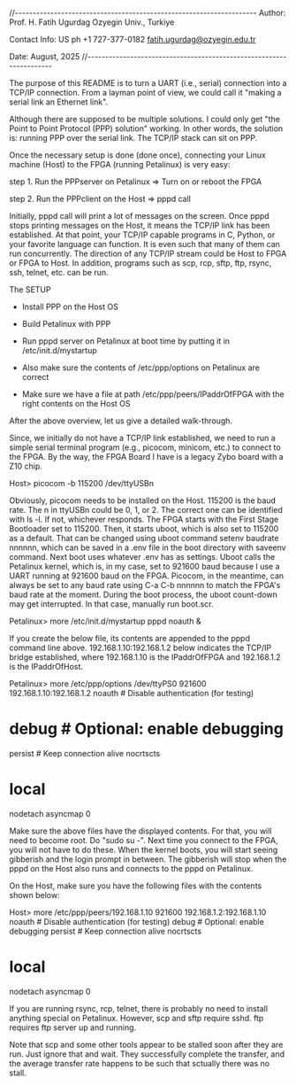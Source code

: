 //--------------------------------------------------------------------
Author:
Prof. H. Fatih Ugurdag
Ozyegin Univ., Turkiye

Contact Info:
US ph +1 727-377-0182
fatih.ugurdag@ozyegin.edu.tr

Date:
August, 2025
//--------------------------------------------------------------------

The purpose of this README is to turn a UART (i.e., serial) connection
into a TCP/IP connection. From a layman point of view, we could call
it "making a serial link an Ethernet link".

Although there are supposed to be multiple solutions. I could only get
"the Point to Point Protocol (PPP) solution" working. In other words,
the solution is: running PPP over the serial link. The TCP/IP stack
can sit on PPP.

Once the necessary setup is done (done once), connecting your Linux
machine (Host) to the FPGA (running Petalinux) is very easy:

step 1. Run the PPPserver on Petalinux => Turn on or reboot the FPGA

step 2. Run the PPPclient on the Host => pppd call <IPaddrOfFPGA>

Initially, pppd call will print a lot of messages on the screen. Once
pppd stops printing messages on the Host, it means the TCP/IP link has
been established. At that point, your TCP/IP capable programs in C,
Python, or your favorite language can function. It is even such that
many of them can run concurrently. The direction of any TCP/IP stream
could be Host to FPGA or FPGA to Host. In addition, programs such as
scp, rcp, sftp, ftp, rsync, ssh, telnet, etc. can be run.

The SETUP

- Install PPP on the Host OS

- Build Petalinux with PPP

- Run pppd server on Petalinux at boot time by putting it in
  /etc/init.d/mystartup

- Also make sure the contents of /etc/ppp/options on Petalinux are
  correct

- Make sure we have a file at path /etc/ppp/peers/IPaddrOfFPGA with
  the right contents on the Host OS

After the above overview, let us give a detailed walk-through.

Since, we initially do not have a TCP/IP link established, we need to
run a simple serial terminal program (e.g., picocom, minicom, etc.) to
connect to the FPGA. By the way, the FPGA Board I have is a legacy
Zybo board with a Z10 chip.

Host> picocom -b 115200 /dev/ttyUSBn

Obviously, picocom needs to be installed on the Host. 115200 is the
baud rate. The n in ttyUSBn could be 0, 1, or 2. The correct one can
be identified with ls -l. If not, whichever responds. The FPGA starts
with the First Stage Bootloader set to 115200. Then, it starts uboot,
which is also set to 115200 as a default. That can be changed using
uboot command setenv baudrate nnnnnn, which can be saved in a .env
file in the boot directory with saveenv command. Next boot uses
whatever .env has as settings. Uboot calls the Petalinux kernel, which
is, in my case, set to 921600 baud because I use a UART running at
921600 baud on the FPGA. Picocom, in the meantime, can always be set
to any baud rate using C-a C-b nnnnnn to match the FPGA's baud rate at
the moment. During the boot process, the uboot count-down may get
interrupted. In that case, manually run boot.scr.

Petalinux> more /etc/init.d/mystartup
pppd noauth &

If you create the below file, its contents are appended to the pppd
command line above. 192.168.1.10:192.168.1.2 below indicates the
TCP/IP bridge established, where 192.168.1.10 is the IPaddrOfFPGA and
192.168.1.2 is the IPaddrOfHost.

Petalinux> more /etc/ppp/options
/dev/ttyPS0 921600
192.168.1.10:192.168.1.2
noauth        # Disable authentication (for testing)
# debug       # Optional: enable debugging
persist       # Keep connection alive
nocrtscts
# local
nodetach
asyncmap 0

Make sure the above files have the displayed contents. For that, you
will need to become root. Do "sudo su -". Next time you connect to the
FPGA, you will not have to do these. When the kernel boots, you will
start seeing gibberish and the login prompt in between. The gibberish
will stop when the pppd on the Host also runs and connects to the pppd
on Petalinux.

On the Host, make sure you have the following files with the contents
shown below:

Host> more /etc/ppp/peers/192.168.1.10
921600
192.168.1.2:192.168.1.10
noauth        # Disable authentication (for testing)
debug       # Optional: enable debugging
persist       # Keep connection alive
nocrtscts
# local
nodetach
asyncmap 0

If you are running rsync, rcp, telnet, there is probably no need to
install anything special on Petalinux. However, scp and sftp require
sshd. ftp requires ftp server up and running.

Note that scp and some other tools appear to be stalled soon after
they are run. Just ignore that and wait. They successfully complete
the transfer, and the average transfer rate happens to be such that
sctually there was no stall.
